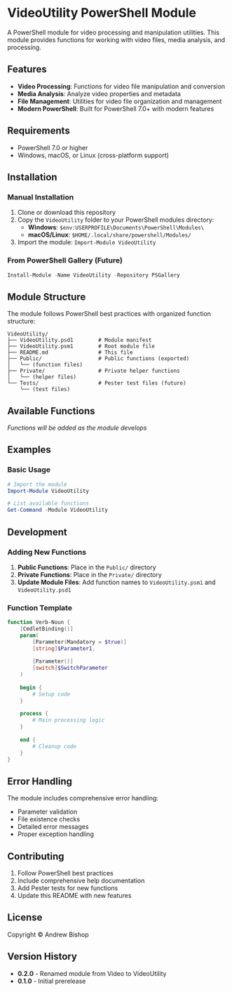 # VideoUtility PowerShell Module

A PowerShell module for video processing and manipulation utilities. This module provides functions for working with video files, media analysis, and processing.

## Features

- **Video Processing**: Functions for video file manipulation and conversion
- **Media Analysis**: Analyze video properties and metadata
- **File Management**: Utilities for video file organization and management
- **Modern PowerShell**: Built for PowerShell 7.0+ with modern features

## Requirements

- PowerShell 7.0 or higher
- Windows, macOS, or Linux (cross-platform support)

## Installation

### Manual Installation

1. Clone or download this repository
2. Copy the `VideoUtility` folder to your PowerShell modules directory:
   - **Windows**: `$env:USERPROFILE\Documents\PowerShell\Modules\`
   - **macOS/Linux**: `$HOME/.local/share/powershell/Modules/`
3. Import the module: `Import-Module VideoUtility`

### From PowerShell Gallery (Future)

```powershell
Install-Module -Name VideoUtility -Repository PSGallery
```

## Module Structure

The module follows PowerShell best practices with organized function structure:

```
VideoUtility/
├── VideoUtility.psd1        # Module manifest
├── VideoUtility.psm1        # Root module file
├── README.md                # This file
├── Public/                  # Public functions (exported)
│   └── (function files)
├── Private/                 # Private helper functions
│   └── (helper files)
└── Tests/                   # Pester test files (future)
    └── (test files)
```

## Available Functions

*Functions will be added as the module develops*

## Examples

### Basic Usage

```powershell
# Import the module
Import-Module VideoUtility

# List available functions
Get-Command -Module VideoUtility
```

## Development

### Adding New Functions

1. **Public Functions**: Place in the `Public/` directory
2. **Private Functions**: Place in the `Private/` directory
3. **Update Module Files**: Add function names to `VideoUtility.psm1` and `VideoUtility.psd1`

### Function Template

```powershell
function Verb-Noun {
    [CmdletBinding()]
    param(
        [Parameter(Mandatory = $true)]
        [string]$Parameter1,
        
        [Parameter()]
        [switch]$SwitchParameter
    )
    
    begin {
        # Setup code
    }
    
    process {
        # Main processing logic
    }
    
    end {
        # Cleanup code
    }
}
```

## Error Handling

The module includes comprehensive error handling:

- Parameter validation
- File existence checks
- Detailed error messages
- Proper exception handling

## Contributing

1. Follow PowerShell best practices
2. Include comprehensive help documentation
3. Add Pester tests for new functions
4. Update this README with new features

## License

Copyright © Andrew Bishop

## Version History

- **0.2.0** - Renamed module from Video to VideoUtility
- **0.1.0** - Initial prerelease 